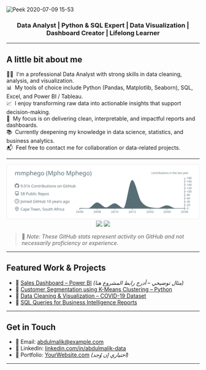 ![Peek 2020-07-09 15-53](https://user-images.githubusercontent.com/7910856/87048834-84abea80-c1fc-11ea-9342-27b96a046ba4.gif)

<h3 align="center">Data Analyst | Python & SQL Expert | Data Visualization | Dashboard Creator | Lifelong Learner</h3>

---

## A little bit about me

👨‍💻 &nbsp;I'm a professional Data Analyst with strong skills in data cleaning, analysis, and visualization.  
📊 &nbsp;My tools of choice include Python (Pandas, Matplotlib, Seaborn), SQL, Excel, and Power BI / Tableau.  
📈 &nbsp;I enjoy transforming raw data into actionable insights that support decision-making.  
🎯 &nbsp;My focus is on delivering clean, interpretable, and impactful reports and dashboards.  
📚 &nbsp;Currently deepening my knowledge in data science, statistics, and business analytics.  
📬 &nbsp;Feel free to contact me for collaboration or data-related projects.

---

<p align="center">
  <img src="https://raw.githubusercontent.com/mmphego/mmphego/master/profile-summary-card-output/default/0-profile-details.svg" alt="GitHub Stats"><br>
  <img src="https://raw.githubusercontent.com/mmphego/mmphego/master/profile-summary-card-output/default/1-repos-per-language.svg">
  <img src="https://raw.githubusercontent.com/mmphego/mmphego/master/profile-summary-card-output/default/2-most-commit-language.svg">
</p>

> 🔹 *Note: These GitHub stats represent activity on GitHub and not necessarily proficiency or experience.*

---

## Featured Work & Projects

- 📌 [Sales Dashboard – Power BI](#) *(مثال توضيحي – أدرج رابط المشروع هنا)*  
- 📌 [Customer Segmentation using K-Means Clustering – Python](#)  
- 📌 [Data Cleaning & Visualization – COVID-19 Dataset](#)  
- 📌 [SQL Queries for Business Intelligence Reports](#)  

---

## Get in Touch

- 📧 Email: [abdulmalik@example.com](mailto:abdulmalik@example.com)  
- 💼 LinkedIn: [linkedin.com/in/abdulmalik-data](#)  
- 📂 Portfolio: [YourWebsite.com](#) *(اختياري إن وُجد)*

---
